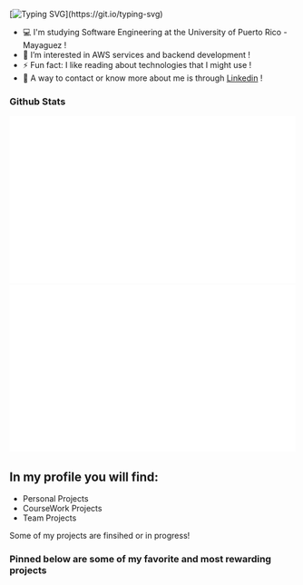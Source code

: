 [![Typing SVG](https://readme-typing-svg.demolab.com?duration=3000&font=&pause=500&color=308fc2&center=true&vCenter=true&multiline=true&width=435&height=100&lines=Hi+there!;My+name+is+Ale+Pagan;Welcome+to+my+profile!)](https://git.io/typing-svg)
- 💻 I'm studying Software Engineering at the University of Puerto Rico - Mayaguez !
- 🙂 I’m interested in AWS services and backend development !
- ⚡ Fun fact: I like reading about technologies that I might use !
- 👋 A way to contact or know more about me is through [Linkedin](https://www.linkedin.com/in/ale-pagan/) !

### Github Stats
![Languages](https://github.com/print-Eruki/github-stats-transparent/blob/output/generated/languages.svg) ![Overview](https://github.com/print-Eruki/github-stats-transparent/blob/output/generated/overview.svg)

## In my profile you will find:
- Personal Projects
- CourseWork Projects
- Team Projects

Some of my projects are finsihed or in progress!

### Pinned below are some of my favorite and most rewarding projects

<!---
print-Eruki/print-Eruki is a ✨ special ✨ repository because its `README.md` (this file) appears on your GitHub profile.
You can click the Preview link to take a look at your changes.
--->
